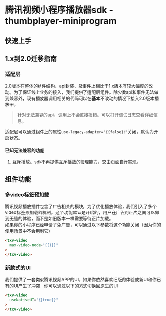# 腾讯视频小程序播放器sdk - thumbplayer-miniprogram

## 快速上手
## 1.x到2.0迁移指南
### 适配层
2.0版本在整体的组件结构、api封装、及事件上相比于1.x版本有较大幅度的改动。为了保证线上业务的接入，我们提供了适配层组件。除少数api和事件无法做到兼容外，现有播放器调用相关的代码可以在**基本**不改动的情况下接入2.0版本播放器。

> 针对无法兼容的api，调用上不会直接报错。可以打开调试日志查看详细信息。

适配层可以通过组件上的属性`use-legacy-adapter="{{false}}"`关闭，默认为开启状态。

#### 已知无法兼容的功能
1. 互斥播放。sdk不再提供互斥播放的管理能力，交由页面自行实现。

## 组件功能

### 多video标签预加载

腾讯视频播放插件包含了广告相关的模块，为了优化播放体验，我们引入了多个video标签预加载的机制。这个功能默认是开启的，用户在广告到正片之间可以做到无缝的体验，而不是如旧版本一样需要等待正片加载。  
如果你的小程序已经申请了免广告，可以通过以下参数将这个功能关闭（因为你的使用场景中不会用到它）
```html
<txv-video
  max-video-node="{{1}}"
>
</txv-video>
```

### 新款式的UI

我们提供了一套类似腾讯视频APP的UI，如果你依然喜欢旧版的体验或新UI和你已有的UI产生了冲突，你可以通过以下的方式切换回原生的UI
```html
<txv-video
  useNativeUI="{{true}}"
>
</txv-video>
```